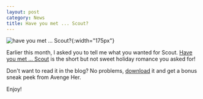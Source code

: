 ```yaml
---
layout: post
category: News
title: Have you met ... Scout?
---
```

![have you met ... Scout?]({{site.baseurl}}/images/covers/have-you-met-scout.png#left-wrap){:width="175px"}

Earlier this month, I asked you to tell me what you wanted for Scout. [Have you met ... Scout]({{site.baseurl}}/book-summary/have-you-met-scout) is the short but not sweet holiday romance you asked for! 

Don't want to read it in the blog? No problems, [download](https://dl.bookfunnel.com/a9wy1uv4xe) it and get a bonus sneak peek from Avenge Her.

Enjoy!